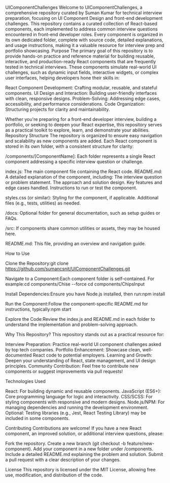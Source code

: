 UIComponentChallenges
Welcome to UIComponentChallenges, a comprehensive repository curated by Suman Kumar for technical interview preparation, focusing on UI Component Design and front-end development challenges. This repository contains a curated collection of React-based components, each implemented to address common interview questions encountered in front-end developer roles. Every component is organized in its own dedicated folder, complete with source code, detailed explanations, and usage instructions, making it a valuable resource for interview prep and portfolio showcasing.
Purpose
The primary goal of this repository is to provide hands-on practice and reference material for building reusable, interactive, and production-ready React components that are frequently tested in technical interviews. These components simulate real-world UI challenges, such as dynamic input fields, interactive widgets, or complex user interfaces, helping developers hone their skills in:

React Component Development: Crafting modular, reusable, and stateful components.
UI Design and Interaction: Building user-friendly interfaces with clean, responsive designs.
Problem-Solving: Addressing edge cases, accessibility, and performance considerations.
Code Organization: Structuring projects for clarity and maintainability.

Whether you're preparing for a front-end developer interview, building a portfolio, or seeking to deepen your React expertise, this repository serves as a practical toolkit to explore, learn, and demonstrate your abilities.
Repository Structure
The repository is organized to ensure easy navigation and scalability as new components are added. Each React component is stored in its own folder, with a consistent structure for clarity:

/components/[ComponentName]: Each folder represents a single React component addressing a specific interview question or challenge.

index.js: The main component file containing the React code.
README.md: A detailed explanation of the component, including:
The interview question or problem statement.
The approach and solution design.
Key features and edge cases handled.
Instructions to run or test the component.


styles.css (or similar): Styling for the component, if applicable.
Additional files (e.g., tests, utilities) as needed.


/docs: Optional folder for general documentation, such as setup guides or FAQs.

/src: If components share common utilities or assets, they may be housed here.

README.md: This file, providing an overview and navigation guide.


How to Use

Clone the Repository:git clone https://github.com/sumancsnit/UIComponentChallenges.git


Navigate to a Component:Each component folder is self-contained. For example:cd components/Chise --force
cd components/ChipsInput


Install Dependencies:Ensure you have Node.js installed, then run:npm install


Run the Component:Follow the component-specific README.md for instructions, typically:npm start


Explore the Code:Review the index.js and README.md in each folder to understand the implementation and problem-solving approach.

Why This Repository?
This repository stands out as a practical resource for:

Interview Preparation: Practice real-world UI component challenges asked by top tech companies.
Portfolio Enhancement: Showcase clean, well-documented React code to potential employers.
Learning and Growth: Deepen your understanding of React, state management, and UI design principles.
Community Contribution: Feel free to contribute new components or suggest improvements via pull requests!

Technologies Used

React: For building dynamic and reusable components.
JavaScript (ES6+): Core programming language for logic and interactivity.
CSS/SCSS: For styling components with responsive and modern designs.
Node.js/NPM: For managing dependencies and running the development environment.
Optional: Testing libraries (e.g., Jest, React Testing Library) may be included in some components.

Contributing
Contributions are welcome! If you have a new React component, an improved solution, or additional interview questions, please:

Fork the repository.
Create a new branch (git checkout -b feature/new-component).
Add your component in a new folder under /components.
Include a detailed README.md explaining the problem and solution.
Submit a pull request with a clear description of your changes.

License
This repository is licensed under the MIT License, allowing free use, modification, and distribution of the code.

